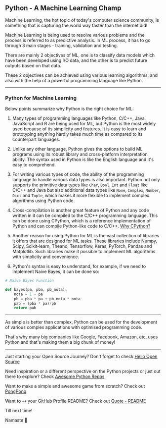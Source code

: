 ## Python - A Machine Learning Champ

Machine Learning, the hot topic of today's computer science community, is something that is capturing the world way faster than the internet did!

Machine Learning is being used to resolve various problems and the process is referred to as predictive analysis. In ML process, it has to go through 3 main stages - training, validation and testing.

There are mainly 2 objectives of ML, one is to classify data models which have been developed using I/O data, and the other is to predict future outputs based on that data.

These 2 objectives can be achieved using various learning algorithms, and also with the help of a powerful programming language like Python.

---

### Python for Machine Learning

Below points summarize why Python is the right choice for ML:

1. Many types of programming languages like Python, C/C++, Java, JavaScript and R are being used for ML, but Python is the most widely used because of its simplicity and features. It is easy to learn and prototyping anything hardly takes much time as compared to its counterpart languages.

2. Unlike any other language, Python gives the options to build ML programs using its robust library and cross-platform interpretation ability. The syntax used in Python is like the English language and it's easy to comprehend.

3. For writing various types of code, the ability of the programming language to handle various data types is also important. Python not only supports the primitive data types like `Char`, `Bool`, `Int` and `Float` like C/C++ and Java but also additional data types like `None`, `Complex`, `Number`, `Dict` and `Tuple`, which makes it more flexible to implement complex algorithms using Python code.

4. Cross-compilation is another great feature of Python and any code written in it can be compiled to the C/C++ programming language. This can be done using CPython, which is a reference implementation of Python and can compile Python-like code to C/C++. [Why CPython?](https://blog.codekaro.info/cpython-and-more)

5. Another reason for using Python for ML is the vast collection of libraries it offers that are designed for ML tasks. These libraries include Numpy, Scipy, Scikit-learn, Theano, Tensorflow, Keras, PyTorch, Pandas and Matplotlib. Such libraries make it possible to implement ML algorithms with simplicity and convenience.

6. Python's syntax is easy to understand, for example, if we need to implement Naive Bayes, it can be done so:

```python
# Naive Bayes Function

def bayes(pa, pba, pb_nota):
    nota = 1 - pa
    pb = pba * pa + pb_nota * nota
    pab = (pba * pa)/pb
    return pab
```

---

As simple is better than complex, Python can be used for the development of various complex applications with optimised programming code.

That's why many big companies like Google, Facebook, Amazon, etc, uses Python and that's making them a big chunk of money!

---

Just starting your Open Source Journey? Don't forget to check [Hello Open Source](https://github.com/siddharth2016/hello-open-source)

Need inspiration or a different perspective on the Python projects or just out there to explore? Check [Awesome Python Repos](https://github.com/siddharth2016/awesome-python-repos)

Want to make a simple and awesome game from scratch? Check out [PongPong](https://github.com/siddharth2016/PongPong)

Want to `++` your GitHub Profile README? Check out [Quote - README](https://github.com/marketplace/actions/quote-readme)

Till next time!

Namaste 🙏